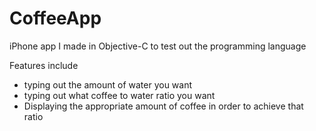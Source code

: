 # CoffeeApp

iPhone app I made in Objective-C to test out the programming language

Features include 
- typing out the amount of water you want
- typing out what coffee to water ratio you want
- Displaying the appropriate amount of coffee in order to achieve that ratio
